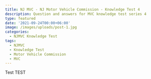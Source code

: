 ```yaml
---
title: NJ MVC - NJ Motor Vehicle Commission - Knowledge Test 4
description: Question and answers for MVC knowledge test series 4
type: featured
date: '2021-09-24T00:00+06:00'
image: /images/uploads/post-1.jpg
categories:
  - NJMVC Knowledge Test
tags:
  - NJMVC
  - Knowledge Test
  - Motor Vehicle Commission
  - MVC
---
```

Test TEST
